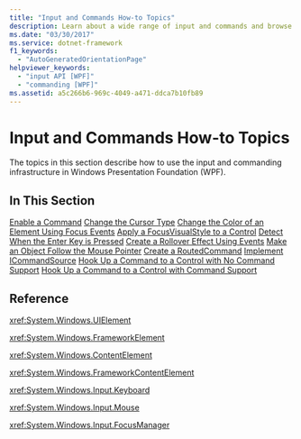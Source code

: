 ```yaml
---
title: "Input and Commands How-to Topics"
description: Learn about a wide range of input and commands and browse through a selection of how-to topics that relate to them.
ms.date: "03/30/2017"
ms.service: dotnet-framework
f1_keywords:
  - "AutoGeneratedOrientationPage"
helpviewer_keywords:
  - "input API [WPF]"
  - "commanding [WPF]"
ms.assetid: a5c266b6-969c-4049-a471-ddca7b10fb89
---
```

# Input and Commands How-to Topics

The topics in this section describe how to use the input and commanding infrastructure in Windows Presentation Foundation (WPF).

## In This Section

[Enable a Command](how-to-enable-a-command.md)
[Change the Cursor Type](how-to-change-the-cursor-type.md)
[Change the Color of an Element Using Focus Events](how-to-change-the-color-of-an-element-using-focus-events.md)
[Apply a FocusVisualStyle to a Control](how-to-apply-a-focusvisualstyle-to-a-control.md)
[Detect When the Enter Key is Pressed](how-to-detect-when-the-enter-key-pressed.md)
[Create a Rollover Effect Using Events](how-to-create-a-rollover-effect-using-events.md)
[Make an Object Follow the Mouse Pointer](how-to-make-an-object-follow-the-mouse-pointer.md)
[Create a RoutedCommand](how-to-create-a-routedcommand.md)
[Implement ICommandSource](how-to-implement-icommandsource.md)
[Hook Up a Command to a Control with No Command Support](how-to-hook-up-a-command-to-a-control-with-no-command-support.md)
[Hook Up a Command to a Control with Command Support](how-to-hook-up-a-command-to-a-control-with-command-support.md)

## Reference

<xref:System.Windows.UIElement>

<xref:System.Windows.FrameworkElement>

<xref:System.Windows.ContentElement>

<xref:System.Windows.FrameworkContentElement>

<xref:System.Windows.Input.Keyboard>

<xref:System.Windows.Input.Mouse>

<xref:System.Windows.Input.FocusManager>
